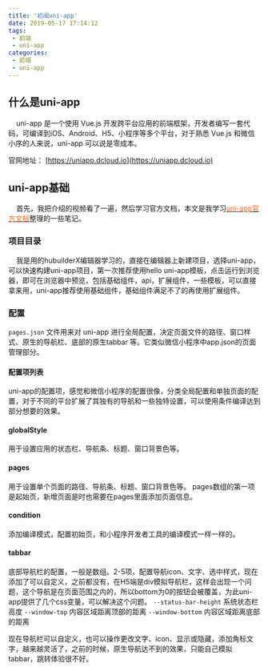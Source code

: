 ```yaml
---
title: '初闻uni-app'
date: 2019-05-17 17:14:12
tags:
 - 前端
 - uni-app
categories:
 - 前端
 - uni-app
---
```


## 什么是uni-app

&nbsp;&nbsp;&nbsp;&nbsp;uni-app 是一个使用 Vue.js 开发跨平台应用的前端框架，开发者编写一套代码，可编译到iOS、Android、H5、小程序等多个平台，对于熟悉 Vue.js 和微信小序的人来说，uni-app 可以说是零成本。

官网地址：
[https://uniapp.dcloud.io](https://uniapp.dcloud.io)

## uni-app基础

&nbsp;&nbsp;&nbsp;&nbsp;首先，我把介绍的视频看了一遍，然后学习官方文档，本文是我学习[<font color=#fc6423>uni-app官方文档</font>](https://uniapp.dcloud.io/collocation/pages)整理的一些笔记。

### 项目目录

&nbsp;&nbsp;&nbsp;&nbsp;我是用的hubuilderX编辑器学习的，直接在编辑器上新建项目，选择uni-app，可以快速构建uni-app项目，第一次推荐使用hello uni-app模板，点击运行到浏览器，即可在浏览器中预览，包括基础组件，api，扩展组件，一些模板，可以直接拿来用，uni-app推荐使用基础组件，基础组件满足不了的再使用扩展组件。

### 配置

`pages.json` 文件用来对 uni-app 进行全局配置，决定页面文件的路径、窗口样式、原生的导航栏、底部的原生tabbar 等。它类似微信小程序中app.json的页面管理部分。

#### 配置项列表

uni-app的配置项，感觉和微信小程序的配置很像，分类全局配置和单独页面的配置，对于不同的平台扩展了其独有的导航和一些独特设置，可以使用条件编译达到部分想要的效果。

#### globalStyle

用于设置应用的状态栏、导航条、标题、窗口背景色等。

#### pages

用于设置单个页面的路径、导航条、标题、窗口背景色等。
pages数组的第一项是起始页，新增页面是时也需要在pages里面添加页面信息。

#### condition

添加编译模式，配置初始页，和小程序开发者工具的编译模式一样一样的。

#### tabbar

底部导航栏的配置，一般是数组。2-5项，配置导航icon、文字、选中样式，现在添加了可以自定义，之前都没有，在H5端是div模拟导航栏，这样会出现一个问题，这个导航是在页面范围之内的，所以bottom为0的按钮会被覆盖，为此uni-app提供了几个css变量，可以解决这个问题。
`--status-bar-height` 系统状态栏高度
`--window-top` 内容区域距离顶部的距离
`--window-bottom` 内容区域距离底部的距离

现在导航栏可以自定义，也可以操作更改文字、icon、显示或隐藏，添加角标文字，越来越灵活了，之前的时候，原生导航达不到的效果，只能自己模拟tabbar，跳转体验很不好。
